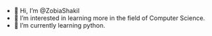 - 👋 Hi, I’m @ZobiaShakil
- 👀 I’m interested in learning more in the field of Computer Science.
- 🌱 I’m currently learning python.




<!---
ZobiaShakil/ZobiaShakil is a ✨ special ✨ repository because its `README.md` (this file) appears on your GitHub profile.
You can click the Preview link to take a look at your changes.
--->
